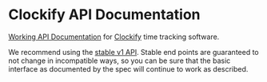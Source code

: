 # Clockify API Documentation

[Working API Documentation](https://clockify.github.io/clockify_api_docs/) for [Clockify](https://clockify.me) time tracking software. 

We recommend using the [stable v1 API](https://clockify.me/developers-api). Stable end points are guaranteed to not change in incompatible ways, so you can be sure that the basic interface as documented by the spec will continue to work as described.